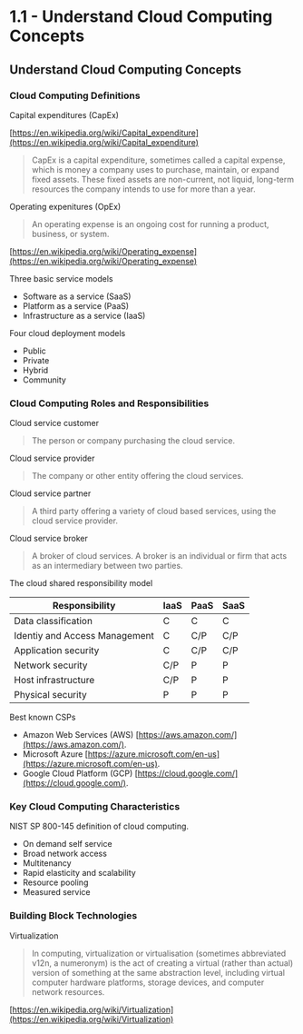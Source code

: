 # 1.1 - Understand Cloud Computing Concepts

## Understand Cloud Computing Concepts

### Cloud Computing Definitions

Capital expenditures (CapEx)

[https://en.wikipedia.org/wiki/Capital_expenditure](https://en.wikipedia.org/wiki/Capital_expenditure)

> CapEx is a capital expenditure, sometimes called a capital expense, which is money a company uses to purchase, maintain, or expand fixed assets. These fixed assets are non-current, not liquid, long-term resources the company intends to use for more than a year.

Operating expenitures (OpEx)

> An operating expense is an ongoing cost for running a product, business, or system.

[https://en.wikipedia.org/wiki/Operating_expense](https://en.wikipedia.org/wiki/Operating_expense)

Three basic service models
- Software as a service (SaaS)
- Platform as a service (PaaS)
- Infrastructure as a service (IaaS)

Four cloud deployment models
- Public
- Private
- Hybrid
- Community

### Cloud Computing Roles and Responsibilities

Cloud service customer
> The person or company purchasing the cloud service.

Cloud service provider
> The company or other entity offering the cloud services.

Cloud service partner
> A third party offering a variety of cloud based services, using the cloud service provider.

Cloud service broker
> A broker of cloud services. A broker is an individual or firm that acts as an intermediary between two parties.

The cloud shared responsibility model

| Responsibility                | IaaS | PaaS | SaaS |
|-------------------------------|------|------|------|
| Data classification           | C    | C    | C    |
| Identiy and Access Management | C    | C/P  | C/P  |
| Application security          | C    | C/P  | C/P  |
| Network security              | C/P  | P    | P    |
| Host infrastructure           | C/P  | P    | P    |
| Physical security             | P    | P    | P    |

Best known CSPs
- Amazon Web Services (AWS) [https://aws.amazon.com/](https://aws.amazon.com/).
- Microsoft Azure [https://azure.microsoft.com/en-us](https://azure.microsoft.com/en-us).
- Google Cloud Platform (GCP) [https://cloud.google.com/](https://cloud.google.com/).

### Key Cloud Computing Characteristics

NIST SP 800-145 definition of cloud computing.
- On demand self service
- Broad network access
- Multitenancy
- Rapid elasticity and scalability
- Resource pooling
- Measured service

### Building Block Technologies

Virtualization

> In computing, virtualization or virtualisation (sometimes abbreviated v12n, a numeronym) is the act of creating a virtual (rather than actual) version of something at the same abstraction level, including virtual computer hardware platforms, storage devices, and computer network resources.

[https://en.wikipedia.org/wiki/Virtualization](https://en.wikipedia.org/wiki/Virtualization)

